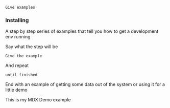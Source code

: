 ```
Give examples
```

### Installing

A step by step series of examples that tell you how to get a development env running

Say what the step will be

```
Give the example
```

And repeat

```
until finished
```

End with an example of getting some data out of the system or using it for a little demo

<div style={{ color: 'hotpink', backgroundColor: 'rebeccapurple', width: '300px' }}>This is my MDX Demo example</div>
